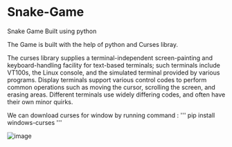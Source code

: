 # Snake-Game
Snake Game Built using python

The Game is built with the help of python and Curses libray.

The curses library supplies a terminal-independent screen-painting and keyboard-handling facility for text-based terminals; such terminals include VT100s, the Linux console, and the simulated terminal provided by various programs. Display terminals support various control codes to perform common operations such as moving the cursor, scrolling the screen, and erasing areas. Different terminals use widely differing codes, and often have their own minor quirks.

We can download curses for window by running command : ''' pip install windows-curses '''

![image](https://user-images.githubusercontent.com/68737300/113128434-6c22ab00-9237-11eb-9d51-1aa3a742b321.png)
